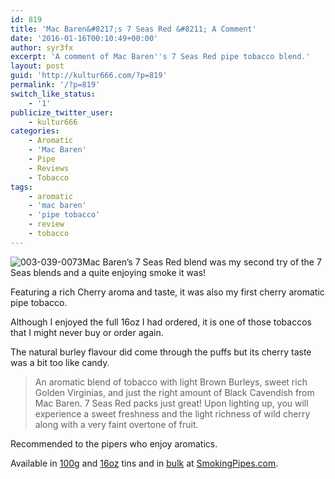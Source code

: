 ```yaml
---
id: 819
title: 'Mac Baren&#8217;s 7 Seas Red &#8211; A Comment'
date: '2016-01-16T00:10:49+00:00'
author: syr3fx
excerpt: 'A comment of Mac Baren''s 7 Seas Red pipe tobacco blend.'
layout: post
guid: 'http://kultur666.com/?p=819'
permalink: '/?p=819'
switch_like_status:
    - '1'
publicize_twitter_user:
    - kultur666
categories:
    - Aromatic
    - 'Mac Baren'
    - Pipe
    - Reviews
    - Tobacco
tags:
    - aromatic
    - 'mac baren'
    - 'pipe tobacco'
    - review
    - tobacco
---
```


![003-039-0073](http://localhost:8080/wp-content/uploads/2016/01/003-039-0073.jpg)Mac Baren’s 7 Seas Red blend was my second try of the 7 Seas blends and a quite enjoying smoke it was!

Featuring a rich Cherry aroma and taste, it was also my first cherry aromatic pipe tobacco.

Although I enjoyed the full 16oz I had ordered, it is one of those tobaccos that I might never buy or order again.

The natural burley flavour did come through the puffs but its cherry taste was a bit too like candy.

> An aromatic blend of tobacco with light Brown Burleys, sweet rich Golden Virginias, and just the right amount of Black Cavendish from Mac Baren. 7 Seas Red packs just great! Upon lighting up, you will experience a sweet freshness and the light richness of wild cherry along with a very faint overtone of fruit.

Recommended to the pipers who enjoy aromatics.

Available in [100g](http://www.smokingpipes.com/tobacco/by-maker/mac-baren/moreinfo.cfm?product_id=90238) and [16oz](http://www.smokingpipes.com/tobacco/by-maker/mac-baren/moreinfo.cfm?product_id=90236) tins and in [bulk](http://www.smokingpipes.com/tobacco/by-maker/mac-baren/bulk/moreinfo.cfm?product_id=90237) at [SmokingPipes.com](http://www.smokingpipes.com/).